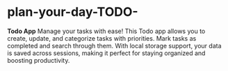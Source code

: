 # plan-your-day-TODO-
**Todo App**  Manage your tasks with ease! This Todo app allows you to create, update, and categorize tasks with priorities. Mark tasks as completed and search through them. With local storage support, your data is saved across sessions, making it perfect for staying organized and boosting productivity.
